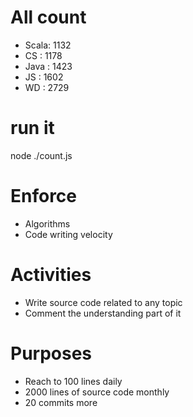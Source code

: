 # All count
- Scala:	1132
- CS   :	1178
- Java :	1423
- JS   :	1602
- WD   :	2729

# run it
node ./count.js
    
# Enforce
* Algorithms
* Code writing velocity

# Activities
* Write source code related to any topic
* Comment the understanding part of it
    
# Purposes
* Reach to 100 lines daily
* 2000 lines of source code monthly
* 20 commits more
